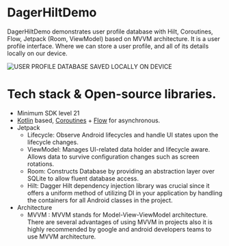 # DagerHiltDemo
 DagerHiltDemo demonstrates user profile database with Hilt, Coroutines, Flow, Jetpack (Room, ViewModel) based on MVVM architecture.
 It is a user profile interface. Where we can store a user profile, and all of its details locally on our device.
 
![USER PROFILE DATABASE SAVED LOCALLY ON DEVICE](https://user-images.githubusercontent.com/87520905/226391235-7f22ac4e-fd40-469f-a43b-ac34c2c10921.png)

# Tech stack & Open-source libraries. 
- Minimum SDK level 21
- [Kotlin](https://kotlinlang.org/) based, [Coroutines](https://developer.android.com/kotlin/coroutines) + [Flow](https://kotlinlang.org/api/kotlinx.coroutines/kotlinx-coroutines-core/kotlinx.coroutines.flow/) for asynchronous.
- Jetpack
  - Lifecycle: Observe Android lifecycles and handle UI states upon the lifecycle changes.
  - ViewModel: Manages UI-related data holder and lifecycle aware. Allows data to survive configuration changes such as screen rotations.
  - Room: Constructs Database by providing an abstraction layer over SQLite to allow fluent database access.
  - Hilt: Dagger Hilt dependency injection library was crucial since it offers a uniform method of utilizing DI in your application by handling the containers for all Android classes in the project.
-  Architecture 
   - MVVM : MVVM stands for Model-View-ViewModel architecture. There are several advantages of using MVVM in projects also it is highly recommended by google and android developers teams to use MVVM architecture.







